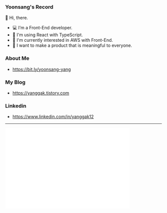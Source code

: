 ### Yoonsang's Record

👋 Hi, there.
- 💻 I’m a Front-End developer.
- 📘 I'm using React with TypeScript.
- 🌴 I'm currently interested in AWS with Front-End.
- 🤩 I want to make a product that is meaningful to everyone.

### About Me
- https://bit.ly/yoonsang-yang

### My Blog
- https://yanggak.tistory.com

### Linkedin
- https://www.linkedin.com/in/yanggak12
-----
<img align="left" src="/github-metrics.svg" alt="Metrics" width="400" />
<!-- <img align="right" src="https://github-readme-stats.vercel.app/api?username=yanggak12&theme=dark&show_icons=true" alt="stats" width="400" />
<img align="right" src="https://github-readme-stats.vercel.app/api/top-langs/?username=yanggak12&layout=compact&hide=html&langs_count=3&line" alt="language" width="400" height="200" /> -->
</div>

